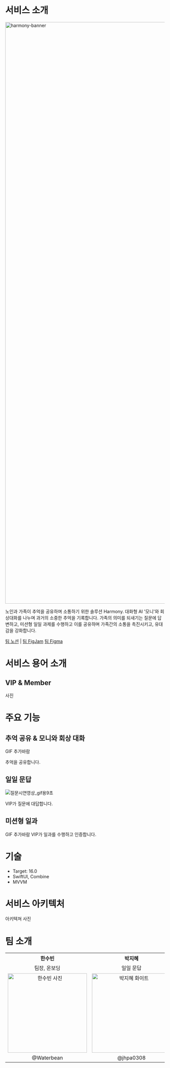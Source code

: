 
# 서비스 소개

<img width="1834" alt="harmony-banner" src="https://github.com/user-attachments/assets/dfdacb80-a6e1-4bb8-99ba-2b627f4eaed0">

노인과 가족이 추억을 공유하며 소통하기 위한 솔루션 Harmony. 대화형 AI '모니'와 회상대화를 나누며 과거의 소중한 추억을 기록합니다. 가족의 의미를 되새기는 질문에 답변하고, 미션형 일일 과제를 수행하고 이를 공유하며 가족간의 소통을 촉진시키고, 유대감을 강화합니다.

[팀 노션](https://allenstudy30th.notion.site/Team-PATCH-1ace0ee30bb24b908e8d08d621b6098e?pvs=74) | [팀 FigJam](https://www.figma.com/board/pqkAxX3zIAgGwoj2BbcDAD/PATCH?node-id=0-1&t=oAWGdBa21PpYj6Kc-1) [팀 Figma](https://www.figma.com/design/Ur5XAnIiEcYYl9x2jej25B/Harmony?node-id=287-1188&t=8ukjpIIzPAyXpIJ2-1)



# 서비스 용어 소개

## VIP & Member
사진

# 주요 기능 

## 추억 공유 & 모니와 회상 대화
GIF 추가바람

추억을 공유합니다.

## 일일 문답
![질문시연영상_gif용9초](https://github.com/user-attachments/assets/728c9aa0-c6f6-4a2a-904a-e4ecb2edaccf)

VIP가 질문에 대답합니다.

## 미션형 일과
GIF 추가바람
VIP가 일과를 수행하고 인증합니다.

# 기술
- Target: 16.0
- SwiftUI, Combine
- MVVM
# 서비스 아키텍처

아키텍쳐 사진



# 팀 소개

<!-- 
|한수빈|박지혜|조다은|한범석|
|---|---|---|---|
|팀장, 온보딩|일일 문답|미션 일과|추억카드, 회상대화|
|사진|사진|사진|사진|
|@Waterbean|@jhpa0308|@thisisdana49|@beomseoktv| 
-->

<!-- 이 테이블은 팀원들의 정보를 보여줍니다 -->
<table>
  <tr>
    <th align="center">한수빈</th>
    <th align="center">박지혜</th>
    <th align="center">조다은</th>
    <th align="center">한범석</th>
  </tr>
  <tr>
    <td align="center">팀장, 온보딩</td>
    <td align="center">일일 문답</td>
    <td align="center">미션 일과</td>
    <td align="center">추억카드, 회상대화</td>
  </tr>
  <tr>
    <td align="center"><img src="https://via.placeholder.com/250" width="250" height="250" alt="한수빈 사진"></td>
    <td align="center"><img src="https://github.com/user-attachments/assets/acfb84e0-babd-4cb6-902a-405e83cd98a4" width="250" height="250" alt="박지혜 화이트"></td>
    <td align="center"><img src="https://via.placeholder.com/250" width="250" height="250" alt="조다은 사진"></td>
    <td align="center"><img src="https://via.placeholder.com/250" width="250" height="250" alt="한범석 사진"></td>
  </tr>
  <tr>
    <td align="center">@Waterbean</td>
    <td align="center">@jhpa0308</td>
    <td align="center">@thisisdana49</td>
    <td align="center">@beomseoktv</td>
  </tr>
</table>
